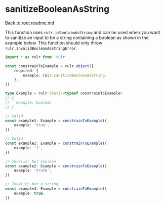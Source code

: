 # sanitizeBooleanAsString

[Back to root readme.md](../../../readme.md)

This function uses `rulr.isBooleanAsString` and can be used when you want to sanitize an input to be a string containing a boolean as shown in the example below. This function should only throw `rulr.InvalidBooleanAsStringError`.

```ts
import * as rulr from 'rulr'

const constrainToExample = rulr.object({
	required: {
		example: rulr.sanitizeBooleanAsString,
	},
})

type Example = rulr.Static<typeof constrainToExample>
// {
//   example: boolean
// }

// Valid
const example1: Example = constrainToExample({
	example: 'true',
})

// Valid
const example1: Example = constrainToExample({
	example: '1',
})

// Invalid: Not boolean
const example2: Example = constrainToExample({
	example: 'truth',
})

// Invalid: Not a string
const example4: Example = constrainToExample({
	example: true,
})
```
